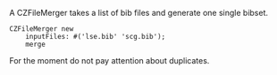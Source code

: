 A CZFileMerger takes a list of bib files and generate one single bibset.

	
	CZFileMerger new 
		inputFiles: #('lse.bib' 'scg.bib');
		merge

For the moment do not pay attention about duplicates.